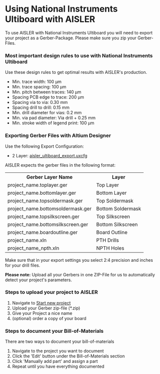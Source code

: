 <!-- --- title: Using National Instruments Ultiboard with AISLER -->
# Using National Instruments Ultiboard with AISLER
To use AISLER with National Instruments Ultiboard you will need to export your project as a Gerber-Package. Please make sure you zip your Gerber-Files. 

### Most important design rules to use with National Instruments Ultiboard ###
Use these design rules to get optimal results with AISLER's production. 

- Min. trace width: 100 μm
- Min. trace spacing: 100 μm
- Min. pitch between traces: 140 μm
- Spacing PCB edge to trace: 200 μm
- Spacing via to via: 0.30 mm
- Spacing drill to drill: 0.15 mm
- Min. drill diameter for vias: 0.2 mm
- Min. via pad diameter: Via drill + 0.25 mm
- Min. stroke width of legend print: 100 μm

### Exporting Gerber Files with Altium Designer ###
Use the following Export Configuration:

- 2 Layer: [aisler_ultiboard_export.uxcfg](national-instruments-ultiboard/assets/aisler_ultiboard_export.uxcfg)

AISLER expects the gerber files in the following format:

<table>
<tr><th>Gerber Layer Name</th><th>Layer</th></tr>
<tr> <td>project_name.toplayer.ger</td><td>Top Layer</td> </tr>
<tr> <td>project_name.bottomlayer.ger</td><td>Bottom Layer</td> </tr>
<tr> <td>project_name.topsoldermask.ger</td><td>Top Soldermask</td> </tr>
<tr> <td>project_name.bottomsoldermask.ger</td><td>Bottom Soldermask</td> </tr>
<tr> <td>project_name.topsilkscreen.ger</td><td>Top Silkscreen</td> </tr>
<tr> <td>project_name.bottomsilkscreen.ger</td><td>Bottom Silkscreen</td> </tr>
<tr> <td>project_name.boardoutline.ger</td><td>Board Outline</td> </tr>
<tr> <td>project_name.xln</td><td>PTH Drills</td> </tr>
<tr> <td>project_name_npth.xln</td><td>NPTH Holes</td> </tr>
</table>

Make sure that in your export settings you select 2:4 precision and inches for your drill files.

**Please note:** Upload all your Gerbers in one ZIP-File for us to automatically detect your project's parameters.

### Steps to upload your project to AISLER ###

1. Navigate to [Start new project](https://go.aisler.net/p/new "Start new Project")
2. Upload your Gerber zip-file (*.zip)
3. Give your Project a nice name
4. (optional) order a copy of your board

### Steps to document your Bill-of-Materials
There are two ways to document your bill-of-materials

1. Navigate to the project you want to document 
2. Click the 'Edit' button under the Bill-of-Materials section
3. Click 'Manually add part' and assign a part
4. Repeat until you have everything documented
